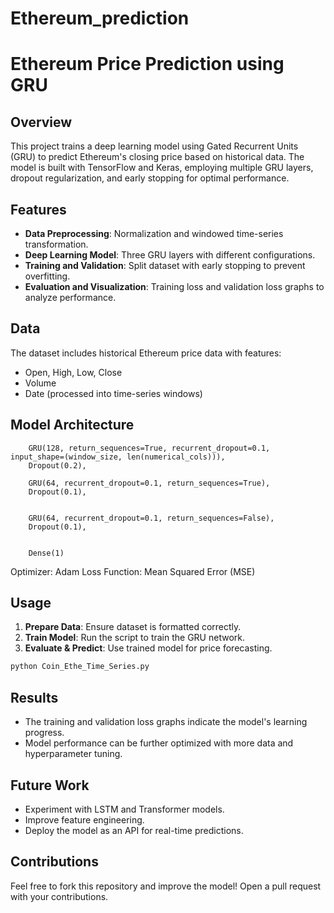 # Ethereum_prediction
# Ethereum Price Prediction using GRU

## Overview
This project trains a deep learning model using Gated Recurrent Units (GRU) to predict Ethereum's closing price based on historical data. The model is built with TensorFlow and Keras, employing multiple GRU layers, dropout regularization, and early stopping for optimal performance.

## Features
- **Data Preprocessing**: Normalization and windowed time-series transformation.
- **Deep Learning Model**: Three GRU layers with different configurations.
- **Training and Validation**: Split dataset with early stopping to prevent overfitting.
- **Evaluation and Visualization**: Training loss and validation loss graphs to analyze performance.

## Data
The dataset includes historical Ethereum price data with features:
- Open, High, Low, Close
- Volume
- Date (processed into time-series windows)

## Model Architecture
```plaintext
    GRU(128, return_sequences=True, recurrent_dropout=0.1, input_shape=(window_size, len(numerical_cols))),
    Dropout(0.2),

    GRU(64, recurrent_dropout=0.1, return_sequences=True),
    Dropout(0.1),


    GRU(64, recurrent_dropout=0.1, return_sequences=False),
    Dropout(0.1),


    Dense(1)
```
Optimizer: Adam
Loss Function: Mean Squared Error (MSE)


## Usage
1. **Prepare Data**: Ensure dataset is formatted correctly.
2. **Train Model**: Run the script to train the GRU network.
3. **Evaluate & Predict**: Use trained model for price forecasting.

```bash
python Coin_Ethe_Time_Series.py
```

## Results
- The training and validation loss graphs indicate the model's learning progress.
- Model performance can be further optimized with more data and hyperparameter tuning.

## Future Work
- Experiment with LSTM and Transformer models.
- Improve feature engineering.
- Deploy the model as an API for real-time predictions.

## Contributions
Feel free to fork this repository and improve the model! Open a pull request with your contributions.



